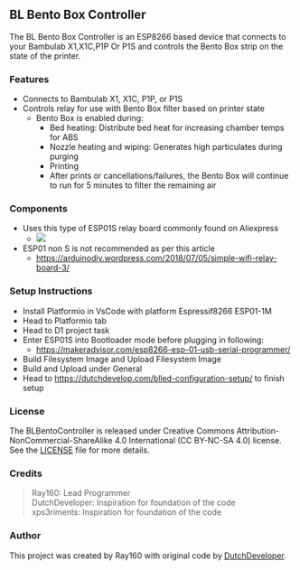 ## BL Bento Box Controller

The BL Bento Box Controller is an ESP8266 based device that connects to your Bambulab X1,X1C,P1P Or P1S and controls the Bento Box strip on the state of the printer.

### Features

- Connects to Bambulab X1, X1C, P1P, or P1S
- Controls relay for use with Bento Box filter based on printer state
    - Bento Box is enabled during:
      - Bed heating: Distribute bed heat for increasing chamber temps for ABS
      - Nozzle heating and wiping: Generates high particulates during purging
      - Printing
      - After prints or cancellations/failures, the Bento Box will continue to run for 5 minutes to filter the remaining air
  
### Components

- Uses this type of ESP01S relay board commonly found on Aliexpress
  - ![](https://arduinodiy.files.wordpress.com/2018/06/wifirelay.png)
- ESP01 non S is not recommended as per this article
    - https://arduinodiy.wordpress.com/2018/07/05/simple-wifi-relay-board-3/

### Setup Instructions

- Install Platformio in VsCode with platform Espressif8266 ESP01-1M
- Head to Platformio tab
- Head to D1 project task
- Enter ESP01S into Bootloader mode before plugging in following:
  - https://makeradvisor.com/esp8266-esp-01-usb-serial-programmer/
- Build Filesystem Image and Upload Filesystem Image
- Build and Upload under General
- Head to https://dutchdevelop.com/blled-configuration-setup/ to finish setup

### License

The BLBentoController is released under Creative Commons Attribution-NonCommercial-ShareAlike 4.0 International (CC BY-NC-SA 4.0) license. See the [LICENSE](https://github.com/Ray160/BLBentoController/blob/main/LICENSE) file for more details.

### Credits
>Ray160: Lead Programmer  
DutchDeveloper: Inspiration for foundation of the code  
xps3riments: Inspiration for foundation of the code  

### Author

This project was created by Ray160 with original code by [DutchDeveloper](https://dutchdevelop.com/).
